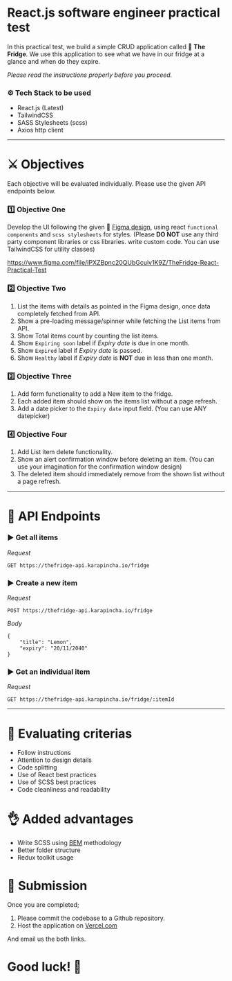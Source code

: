 # React.js software engineer practical test

In this practical test, we build a simple CRUD application called 🍔 **The Fridge**. We use this application to see what we have in our fridge at a glance and when do they expire.

_Please read the instructions properly before you proceed._

### ⚙️ Tech Stack to be used

- React.js (Latest)
- TailwindCSS
- SASS Stylesheets (scss)
- Axios http client

---

# ⚔️ Objectives

Each objective will be evaluated individually. Please use the given API endpoints below.

### 1️⃣ Objective One

Develop the UI following the given 🎨 [Figma design](https://www.figma.com/file/IPXZBpnc20QUbGcuiv1K9Z/TheFridge-React-Practical-Test?node-id=0%3A1), using react `functional components` and `scss stylesheets` for styles. (Please **DO NOT** use any third party component libraries or css libraries. write custom code. You can use TailwindCSS for utility classes)

https://www.figma.com/file/IPXZBpnc20QUbGcuiv1K9Z/TheFridge-React-Practical-Test

### 2️⃣ Objective Two

1. List the items with details as pointed in the Figma design, once data completely fetched from API.
2. Show a pre-loading message/spinner while fetching the List items from API.
3. Show Total items count by counting the list items.
4. Show `Expiring soon` label if _Expiry date_ is due in one month.
5. Show `Expired` label if _Expiry date_ is passed.
6. Show `Healthy` label if _Expiry date_ is **NOT** due in less than one month.

### 3️⃣ Objective Three

1. Add form functionality to add a New item to the fridge.
2. Each added item should show on the items list without a page refresh.
3. Add a date picker to the `Expiry date` input field. (You can use ANY datepicker)

### 4️⃣ Objective Four

1. Add List item delete functionality.
2. Show an alert confirmation window before deleting an item. (You can use your imagination for the confirmation window design)
3. The deleted item should immediately remove from the shown list without a page refresh.

---

# 🚥 API Endpoints

### ▶︎ Get all items

_Request_
```
GET https://thefridge-api.karapincha.io/fridge
```

### ▶︎ Create a new item

_Request_
```
POST https://thefridge-api.karapincha.io/fridge
```
_Body_
```
{
    "title": "Lemon",
    "expiry": "20/11/2040"
}
```

### ▶︎ Get an individual item

_Request_
```
GET https://thefridge-api.karapincha.io/fridge/:itemId
```

--- 

# 🔑 Evaluating criterias

- Follow instructions
- Attention to design details
- Code splitting
- Use of React best practices
- Use of SCSS best practices
- Code cleanliness and readability

# 👌 Added advantages 

- Write SCSS using [BEM](http://getbem.com/introduction/) methodology
- Better folder structure
- Redux toolkit usage

# 💾 Submission

Once you are completed;

1. Please commit the codebase to a Github repository.
2. Host the application on [Vercel.com](https://vercel.com/)

And email us the both links.

# Good luck! 🥂

